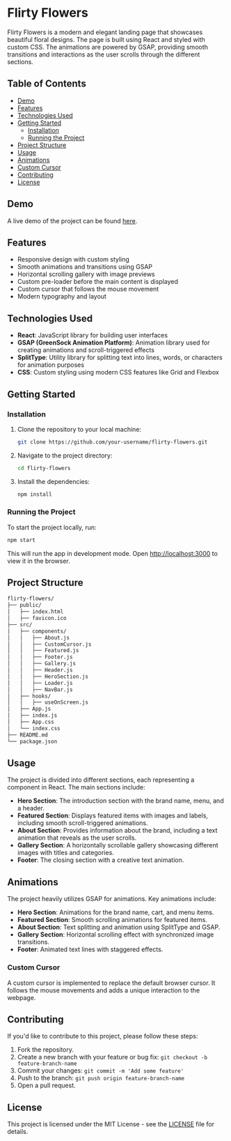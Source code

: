 # Flirty Flowers

Flirty Flowers is a modern and elegant landing page that showcases beautiful floral designs. The page is built using React and styled with custom CSS. The animations are powered by GSAP, providing smooth transitions and interactions as the user scrolls through the different sections.

## Table of Contents

- [Demo](#demo)
- [Features](#features)
- [Technologies Used](#technologies-used)
- [Getting Started](#getting-started)
  - [Installation](#installation)
  - [Running the Project](#running-the-project)
- [Project Structure](#project-structure)
- [Usage](#usage)
- [Animations](#animations)
- [Custom Cursor](#custom-cursor)
- [Contributing](#contributing)
- [License](#license)

## Demo

A live demo of the project can be found [here](#).

## Features

- Responsive design with custom styling
- Smooth animations and transitions using GSAP
- Horizontal scrolling gallery with image previews
- Custom pre-loader before the main content is displayed
- Custom cursor that follows the mouse movement
- Modern typography and layout

## Technologies Used

- **React**: JavaScript library for building user interfaces
- **GSAP (GreenSock Animation Platform)**: Animation library used for creating animations and scroll-triggered effects
- **SplitType**: Utility library for splitting text into lines, words, or characters for animation purposes
- **CSS**: Custom styling using modern CSS features like Grid and Flexbox

## Getting Started

### Installation

1. Clone the repository to your local machine:

   ```bash
   git clone https://github.com/your-username/flirty-flowers.git
   ```

2. Navigate to the project directory:

   ```bash
   cd flirty-flowers
   ```

3. Install the dependencies:

   ```bash
   npm install
   ```

### Running the Project

To start the project locally, run:

```bash
npm start
```

This will run the app in development mode. Open [http://localhost:3000](http://localhost:3000) to view it in the browser.

## Project Structure

```bash
flirty-flowers/
├── public/
│   ├── index.html
│   ├── favicon.ico
├── src/
│   ├── components/
│   │   ├── About.js
│   │   ├── CustomCursor.js
│   │   ├── Featured.js
│   │   ├── Footer.js
│   │   ├── Gallery.js
│   │   ├── Header.js
│   │   ├── HeroSection.js
│   │   ├── Loader.js
│   │   ├── NavBar.js
│   ├── hooks/
│   │   ├── useOnScreen.js
│   ├── App.js
│   ├── index.js
│   ├── App.css
│   └── index.css
├── README.md
└── package.json
```

## Usage

The project is divided into different sections, each representing a component in React. The main sections include:

- **Hero Section**: The introduction section with the brand name, menu, and a header.
- **Featured Section**: Displays featured items with images and labels, including smooth scroll-triggered animations.
- **About Section**: Provides information about the brand, including a text animation that reveals as the user scrolls.
- **Gallery Section**: A horizontally scrollable gallery showcasing different images with titles and categories.
- **Footer**: The closing section with a creative text animation.

## Animations

The project heavily utilizes GSAP for animations. Key animations include:

- **Hero Section**: Animations for the brand name, cart, and menu items.
- **Featured Section**: Smooth scrolling animations for featured items.
- **About Section**: Text splitting and animation using SplitType and GSAP.
- **Gallery Section**: Horizontal scrolling effect with synchronized image transitions.
- **Footer**: Animated text lines with staggered effects.

### Custom Cursor

A custom cursor is implemented to replace the default browser cursor. It follows the mouse movements and adds a unique interaction to the webpage.

## Contributing

If you'd like to contribute to this project, please follow these steps:

1. Fork the repository.
2. Create a new branch with your feature or bug fix: `git checkout -b feature-branch-name`
3. Commit your changes: `git commit -m 'Add some feature'`
4. Push to the branch: `git push origin feature-branch-name`
5. Open a pull request.

## License

This project is licensed under the MIT License - see the [LICENSE](LICENSE) file for details.

